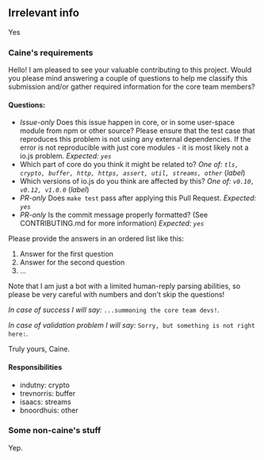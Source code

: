 ## Irrelevant info

Yes

### Caine's requirements

Hello! I am pleased to see your valuable contributing to this project.
Would you please mind answering a couple of questions to help me
classify this submission and/or gather required information for the
core team members?

#### Questions:

* _Issue-only_ Does this issue happen in core, or in some user-space
  module from npm or other source? Please ensure that the test case
  that reproduces this problem is not using any external dependencies.
  If the error is not reproducible with just core modules - it is most
  likely not a io.js problem. _Expected: `yes`_
* Which part of core do you think it might be related to?
  _One of: `tls, crypto, buffer, http, https, assert, util, streams,
  other`_ (_label_)
* Which versions of io.js do you think are affected by this?
  _One of: `v0.10, v0.12, v1.0.0`_ (_label_)
* _PR-only_ Does `make test` pass after applying this Pull Request.
  _Expected: `yes`_
* _PR-only_ Is the commit message properly formatted? (See
  CONTRIBUTING.md for more information)
  _Expected: `yes`_

Please provide the answers in an ordered list like this:

1. Answer for the first question
2. Answer for the second question
3. ...

Note that I am just a bot with a limited human-reply parsing abilities,
so please be very careful with numbers and don't skip the questions!

_In case of success I will say:_ `...summoning the core team devs!`.

_In case of validation problem I will say:_ `Sorry, but something is not right
here:`.

Truly yours,
Caine.

#### Responsibilities

* indutny: crypto
* trevnorris: buffer
* isaacs: streams
* bnoordhuis: other

### Some non-caine's stuff

Yep.

